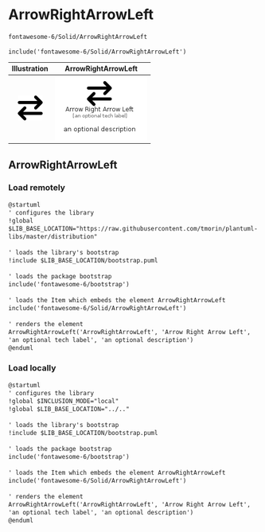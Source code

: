 # ArrowRightArrowLeft


```text
fontawesome-6/Solid/ArrowRightArrowLeft
```

```text
include('fontawesome-6/Solid/ArrowRightArrowLeft')
```



| Illustration | ArrowRightArrowLeft |
| :---: | :---: |
| ![illustration for Illustration](../../fontawesome-6/Solid/ArrowRightArrowLeft.png) | ![illustration for ArrowRightArrowLeft](../../fontawesome-6/Solid/ArrowRightArrowLeft.Local.png) |




## ArrowRightArrowLeft

### Load remotely
```plantuml
@startuml
' configures the library
!global $LIB_BASE_LOCATION="https://raw.githubusercontent.com/tmorin/plantuml-libs/master/distribution"

' loads the library's bootstrap
!include $LIB_BASE_LOCATION/bootstrap.puml

' loads the package bootstrap
include('fontawesome-6/bootstrap')

' loads the Item which embeds the element ArrowRightArrowLeft
include('fontawesome-6/Solid/ArrowRightArrowLeft')

' renders the element
ArrowRightArrowLeft('ArrowRightArrowLeft', 'Arrow Right Arrow Left', 'an optional tech label', 'an optional description')
@enduml
```

### Load locally
```plantuml
@startuml
' configures the library
!global $INCLUSION_MODE="local"
!global $LIB_BASE_LOCATION="../.."

' loads the library's bootstrap
!include $LIB_BASE_LOCATION/bootstrap.puml

' loads the package bootstrap
include('fontawesome-6/bootstrap')

' loads the Item which embeds the element ArrowRightArrowLeft
include('fontawesome-6/Solid/ArrowRightArrowLeft')

' renders the element
ArrowRightArrowLeft('ArrowRightArrowLeft', 'Arrow Right Arrow Left', 'an optional tech label', 'an optional description')
@enduml
```

